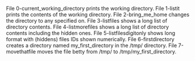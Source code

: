 File 0-current_working_directory prints the working directory.
File 1-listit prints the contents of the working directory.
File 2-bring_me_home changes the directory to any specified on.
File 3-listfiles shows a long list of directory contents.
File 4-listmorefiles shows a long list of directory contents including the hidden ones.
File 5-listfilesdigitonly shows long format with (hiddens) files IDs shown numerically.
File 6-firstdirectory creates a directory named my_first_directory in the /tmp/ directory.
File 7-movethatfile moves the file betty from /tmp/ to /tmp/my_first_directory.
